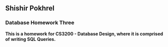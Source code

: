 ## Shishir Pokhrel
### Database Homework Three
**This is a homework for CS3200 - Database Design, where it is comprised of writing SQL Queries.**